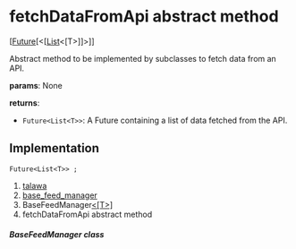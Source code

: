
<div>

# fetchDataFromApi abstract method

</div>


[[Future](https://api.flutter.dev/flutter/dart-core/Future-class.html)[\<[[List](https://api.flutter.dev/flutter/dart-core/List-class.html)\<[T\>]]\>]]




Abstract method to be implemented by subclasses to fetch data from an
API.

**params**: None

**returns**:

-   `Future<List<T>>`: A Future containing a list of data fetched from
    the API.



## Implementation

``` language-dart
Future<List<T>> ;
```







1.  [talawa](../../index.md)
2.  [base_feed_manager](../../services_caching_base_feed_manager/)
3.  BaseFeedManager[\<[T\>]](../../services_caching_base_feed_manager/BaseFeedManager-class.md)
4.  fetchDataFromApi abstract method

##### BaseFeedManager class







